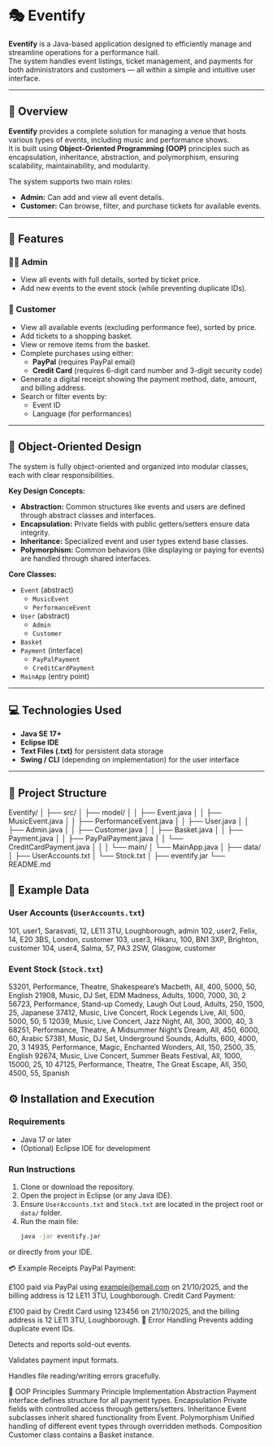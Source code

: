# 🎭 Eventify

**Eventify** is a Java-based application designed to efficiently manage and streamline operations for a performance hall.  
The system handles event listings, ticket management, and payments for both administrators and customers — all within a simple and intuitive user interface.

---

## 🚀 Overview

**Eventify** provides a complete solution for managing a venue that hosts various types of events, including music and performance shows.  
It is built using **Object-Oriented Programming (OOP)** principles such as encapsulation, inheritance, abstraction, and polymorphism, ensuring scalability, maintainability, and modularity.

The system supports two main roles:
- **Admin:** Can add and view all event details.
- **Customer:** Can browse, filter, and purchase tickets for available events.

---

## 🧩 Features

### 👩‍💼 Admin
- View all events with full details, sorted by ticket price.
- Add new events to the event stock (while preventing duplicate IDs).

### 👤 Customer
- View all available events (excluding performance fee), sorted by price.
- Add tickets to a shopping basket.
- View or remove items from the basket.
- Complete purchases using either:
  - **PayPal** (requires PayPal email)
  - **Credit Card** (requires 6-digit card number and 3-digit security code)
- Generate a digital receipt showing the payment method, date, amount, and billing address.
- Search or filter events by:
  - Event ID
  - Language (for performances)

---

## 🧠 Object-Oriented Design

The system is fully object-oriented and organized into modular classes, each with clear responsibilities.  

**Key Design Concepts:**
- **Abstraction:** Common structures like events and users are defined through abstract classes and interfaces.
- **Encapsulation:** Private fields with public getters/setters ensure data integrity.
- **Inheritance:** Specialized event and user types extend base classes.
- **Polymorphism:** Common behaviors (like displaying or paying for events) are handled through shared interfaces.

**Core Classes:**
- `Event` (abstract)
  - `MusicEvent`
  - `PerformanceEvent`
- `User` (abstract)
  - `Admin`
  - `Customer`
- `Basket`
- `Payment` (interface)
  - `PayPalPayment`
  - `CreditCardPayment`
- `MainApp` (entry point)

---

## 💻 Technologies Used
- **Java SE 17+**
- **Eclipse IDE**
- **Text Files (.txt)** for persistent data storage
- **Swing / CLI** (depending on implementation) for the user interface

---

## 📂 Project Structure

Eventify/
│
├── src/
│ ├── model/
│ │ ├── Event.java
│ │ ├── MusicEvent.java
│ │ ├── PerformanceEvent.java
│ │ ├── User.java
│ │ ├── Admin.java
│ │ ├── Customer.java
│ │ ├── Basket.java
│ │ ├── Payment.java
│ │ ├── PayPalPayment.java
│ │ └── CreditCardPayment.java
│ │
│ └── main/
│ └── MainApp.java
│
├── data/
│ ├── UserAccounts.txt
│ └── Stock.txt
│
├── eventify.jar
└── README.md

## 📁 Example Data

### User Accounts (`UserAccounts.txt`)
101, user1, Sarasvati, 12, LE11 3TU, Loughborough, admin
102, user2, Felix, 14, E20 3BS, London, customer
103, user3, Hikaru, 100, BN1 3XP, Brighton, customer
104, user4, Salma, 57, PA3 2SW, Glasgow, customer

### Event Stock (`Stock.txt`)
53201, Performance, Theatre, Shakespeare’s Macbeth, All, 400, 5000, 50, English
21908, Music, DJ Set, EDM Madness, Adults, 1000, 7000, 30, 2
56723, Performance, Stand-up Comedy, Laugh Out Loud, Adults, 250, 1500, 25, Japanese
37412, Music, Live Concert, Rock Legends Live, All, 500, 5000, 50, 5
12039, Music, Live Concert, Jazz Night, All, 300, 3000, 40, 3
68251, Performance, Theatre, A Midsummer Night’s Dream, All, 450, 6000, 60, Arabic
57381, Music, DJ Set, Underground Sounds, Adults, 600, 4000, 20, 3
14935, Performance, Magic, Enchanted Wonders, All, 150, 2500, 35, English
92674, Music, Live Concert, Summer Beats Festival, All, 1000, 15000, 25, 10
47125, Performance, Theatre, The Great Escape, All, 350, 4500, 55, Spanish


## ⚙️ Installation and Execution

### Requirements
- Java 17 or later
- (Optional) Eclipse IDE for development

### Run Instructions
1. Clone or download the repository.
2. Open the project in Eclipse (or any Java IDE).
3. Ensure `UserAccounts.txt` and `Stock.txt` are located in the project root or `data/` folder.
4. Run the main file:
   ```bash
   java -jar eventify.jar
or directly from your IDE.

💳 Example Receipts
PayPal Payment:

£100 paid via PayPal using example@email.com on 21/10/2025,
and the billing address is 12 LE11 3TU, Loughborough.
Credit Card Payment:

£100 paid by Credit Card using 123456 on 21/10/2025,
and the billing address is 12 LE11 3TU, Loughborough.
🧾 Error Handling
Prevents adding duplicate event IDs.

Detects and reports sold-out events.

Validates payment input formats.

Handles file reading/writing errors gracefully.

🧠 OOP Principles Summary
Principle	Implementation
Abstraction	Payment interface defines structure for all payment types.
Encapsulation	Private fields with controlled access through getters/setters.
Inheritance	Event subclasses inherit shared functionality from Event.
Polymorphism	Unified handling of different event types through overridden methods.
Composition	Customer class contains a Basket instance.
